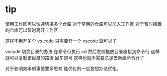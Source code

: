 # tip

使用工作区可以快速切换多个仓库
对于常用的仓库可以加入工作区
对于暂时搁置的仓库可以暂时离开工作区

这样不用开多个 vs code 只需要开一个 vscode 就可以了

vscode 切换目录的办法
在命令行执行 cd 然后左侧拖放目录直接到命令行 这样就可以复制该目录的路径 回车即可
这样也就不需要总是去新建命令行了

对于影响效率的事情要多思考 能优化的一定要想办法优化。
